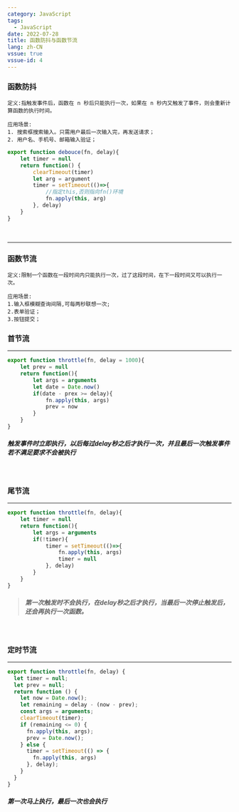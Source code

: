 ```yaml
---
category: JavaScript
tags:
  - JavaScript
date: 2022-07-28
title: 函数防抖与函数节流
lang: zh-CN
vssue: true
vssue-id: 4
---
```

### 函数防抖
`定义:指触发事件后，函数在 n 秒后只能执行一次，如果在 n 秒内又触发了事件，则会重新计算函数的执行时间。`
```
应用场景:
1. 搜索框搜索输入。只需用户最后一次输入完，再发送请求；
2. 用户名、手机号、邮箱输入验证；
```
```javascript
export function debouce(fn, delay){
	let timer = null
	return function() {
		clearTimeout(timer)
		let arg = argument
		timer = setTimeout(()=>{
			//指定this,否则指向fn()环境
			fn.apply(this, arg)
		}, delay)
	}
}
```
<br/>

***
### 函数节流
`定义:限制一个函数在一段时间内只能执行一次，过了这段时间，在下一段时间又可以执行一次。`
```
应用场景:
1.输入框模糊查询间隔,可每两秒联想一次;
2.表单验证；
3.按钮提交；
```
### 首节流
***
```javascript
export function throttle(fn, delay = 1000){
	let prev = null
	return function(){
		let args = arguments
		let date = Date.now()
		if(date - prex >= delay){
			fn.apply(this, args)
			prev = now
		}
	}
}
```
 ##### 触发事件时立即执行，以后每过delay秒之后才执行一次，并且最后一次触发事件若不满足要求不会被执行
<br/>

### 尾节流
***

```javascript
export function throttle(fn, delay){
	let timer = null
	return function(){
		let args = arguments
		if(!timer){
			timer = setTimeout(()=>{
				fn.apply(this, args)
				timer = null
			}, delay)
		}
	}
}
```
> ##### 第一次触发时不会执行，在delay秒之后才执行，当最后一次停止触发后，还会再执行一次函数。
<br/>

### 定时节流
***

```javascript
export function throttle(fn, delay) {
  let timer = null;
  let prev = null;
  return function () {
    let now = Date.now();
    let remaining = delay - (now - prev);
    const args = arguments;
    clearTimeout(timer);
    if (remaining <= 0) {
      fn.apply(this, args);
      prev = Date.now();
    } else {
      timer = setTimeout(() => {
        fn.apply(this, args)
      }, delay);
    }
  }
}

```
##### 第一次马上执行，最后一次也会执行
